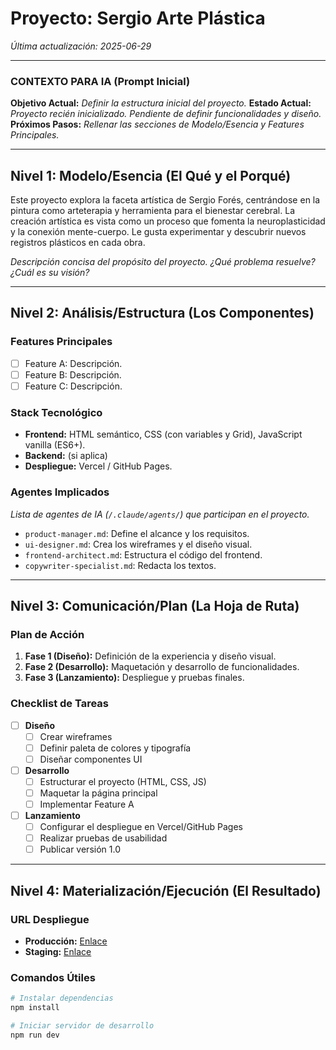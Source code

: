 # Proyecto: Sergio Arte Plástica

*Última actualización: 2025-06-29*

---

### CONTEXTO PARA IA (Prompt Inicial)

**Objetivo Actual:** *Definir la estructura inicial del proyecto.*
**Estado Actual:** *Proyecto recién inicializado. Pendiente de definir funcionalidades y diseño.*
**Próximos Pasos:** *Rellenar las secciones de Modelo/Esencia y Features Principales.*

---

## Nivel 1: Modelo/Esencia (El Qué y el Porqué)

Este proyecto explora la faceta artística de Sergio Forés, centrándose en la pintura como arteterapia y herramienta para el bienestar cerebral. La creación artística es vista como un proceso que fomenta la neuroplasticidad y la conexión mente-cuerpo. Le gusta experimentar y descubrir nuevos registros plásticos en cada obra.

*Descripción concisa del propósito del proyecto. ¿Qué problema resuelve? ¿Cuál es su visión?*

---

## Nivel 2: Análisis/Estructura (Los Componentes)

### Features Principales
- [ ] Feature A: Descripción.
- [ ] Feature B: Descripción.
- [ ] Feature C: Descripción.

### Stack Tecnológico
- **Frontend:** HTML semántico, CSS (con variables y Grid), JavaScript vanilla (ES6+).
- **Backend:** (si aplica)
- **Despliegue:** Vercel / GitHub Pages.

### Agentes Implicados
*Lista de agentes de IA (`/.claude/agents/`) que participan en el proyecto.*
- `product-manager.md`: Define el alcance y los requisitos.
- `ui-designer.md`: Crea los wireframes y el diseño visual.
- `frontend-architect.md`: Estructura el código del frontend.
- `copywriter-specialist.md`: Redacta los textos.

---

## Nivel 3: Comunicación/Plan (La Hoja de Ruta)

### Plan de Acción
1.  **Fase 1 (Diseño):** Definición de la experiencia y diseño visual.
2.  **Fase 2 (Desarrollo):** Maquetación y desarrollo de funcionalidades.
3.  **Fase 3 (Lanzamiento):** Despliegue y pruebas finales.

### Checklist de Tareas
- [ ] **Diseño**
    - [ ] Crear wireframes
    - [ ] Definir paleta de colores y tipografía
    - [ ] Diseñar componentes UI
- [ ] **Desarrollo**
    - [ ] Estructurar el proyecto (HTML, CSS, JS)
    - [ ] Maquetar la página principal
    - [ ] Implementar Feature A
- [ ] **Lanzamiento**
    - [ ] Configurar el despliegue en Vercel/GitHub Pages
    - [ ] Realizar pruebas de usabilidad
    - [ ] Publicar versión 1.0

---

## Nivel 4: Materialización/Ejecución (El Resultado)

### URL Despliegue
- **Producción:** [Enlace](https://)
- **Staging:** [Enlace](https://)

### Comandos Útiles
```bash
# Instalar dependencias
npm install

# Iniciar servidor de desarrollo
npm run dev
```
